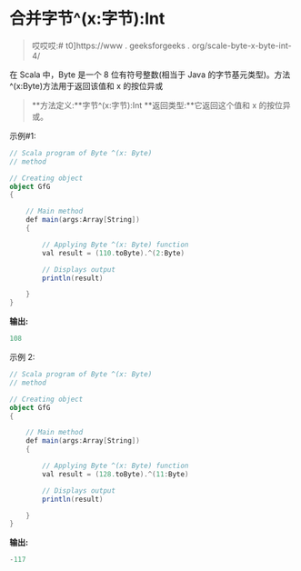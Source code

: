 # 合并字节^(x:字节):Int

> 哎哎哎:# t0]https://www . geeksforgeeks . org/scale-byte-x-byte-int-4/

在 Scala 中，Byte 是一个 8 位有符号整数(相当于 Java 的字节基元类型)。方法^(x:Byte)方法用于返回该值和 x 的按位异或

> **方法定义:**字节^(x:字节):Int
> **返回类型:**它返回这个值和 x 的按位异或。

示例#1:

```scala
// Scala program of Byte ^(x: Byte)
// method 

// Creating object 
object GfG 
{ 

    // Main method 
    def main(args:Array[String]) 
    { 

        // Applying Byte ^(x: Byte) function 
        val result = (110.toByte).^(2:Byte) 

        // Displays output 
        println(result) 

    } 
} 
```

**输出:**

```scala
108
```

示例 2:

```scala
// Scala program of Byte ^(x: Byte)
// method 

// Creating object 
object GfG 
{ 

    // Main method 
    def main(args:Array[String]) 
    { 

        // Applying Byte ^(x: Byte) function 
        val result = (128.toByte).^(11:Byte) 

        // Displays output 
        println(result) 

    } 
} 
```

**输出:**

```scala
-117
```